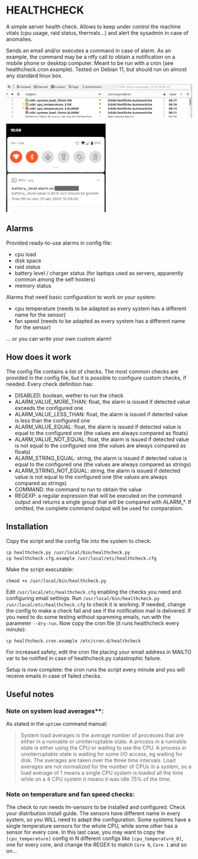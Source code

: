 # HEALTHCHECK
A simple server health check.
Allows to keep under control the machine vitals (cpu usage, raid status, thermals...) and alert the sysadmin in case of anomalies.

Sends an email and/or executes a command in case of alarm.
As an example, the command may be a ntfy call to obtain a notification on a mobile phone or desktop computer.
Meant to be run with a cron (see healthcheck.cron.example).
Tested on Debian 11, but should run on almost any standard linux box.

![Email](../images/healthcheck_email_notification.png)

![Ntfy](../images/healthcheck_ntfy_notification.png)

## Alarms
Provided ready-to-use alarms in config file:
- cpu load
- disk space
- raid status
- battery level / charger status (for laptops used as servers, apparently common among the self hosters)
- memory status

Alarms that need basic configuration to work on your system:
- cpu temperature (needs to be adapted as every system has a different name for the sensor)
- fan speed (needs to be adapted as every system has a different name for the sensor)

... or you can write your own custom alarm!

## How does it work
The config file contains a list of checks. The most common checks are provided in the config file, but it is possible to configure custom checks, if needed.
Every check definition has:
- DISABLED: boolean, wether to run the check
- ALARM_VALUE_MORE_THAN: float, the alarm is issued if detected value exceeds the configured one
- ALARM_VALUE_LESS_THAN: float, the alarm is issued if detected value is less than the configured one
- ALARM_VALUE_EQUAL: float, the alarm is issued if detected value is equal to the configured one (the values are always compared as floats)
- ALARM_VALUE_NOT_EQUAL: float, the alarm is issued if detected value is not equal to the configured one (the values are always compared as floats)
- ALARM_STRING_EQUAL: string, the alarm is issued if detected value is equal to the configured one (the values are always compared as strings)
- ALARM_STRING_NOT_EQUAL: string, the alarm is issued if detected value is not equal to the configured one (the values are always compared as strings)
- COMMAND: the command to run to obtain the value
- REGEXP: a regular expression that will be executed on the command output and returns a single group that will be compared with ALARM_*. If omitted, the complete command output will be used for comparation.

## Installation
Copy the script and the config file into the system to check:
```
cp healthcheck.py /usr/local/bin/healthcheck.py
cp healthcheck.cfg.example /usr/local/etc/healthcheck.cfg
```
Make the script executable:
```
chmod +x /usr/local/bin/healthcheck.py
```
Edit `/usr/local/etc/healthcheck.cfg` enabling the checks you need and configuring email settings.
Run `/usr/local/bin/healthcheck.py /usr/local/etc/healthcheck.cfg` to check it is working. If needed, change the config to make a check fail and see if the notification mail is delivered. If you need to do some testing without spamming emails, run with the parameter `--dry-run`.
Now copy the cron file (it runs healthcheck every minute):
```
cp healthcheck.cron.example /etc/cron.d/healthcheck
```
For increased safety, edit the cron file placing your email address in MAILTO var to be notified in case of healthcheck.py catastrophic failure.

Setup is now complete: the cron runs the script every minute and you will receive emails in case of failed checks.

## Useful notes
### Note on system load averages**:
As stated in the `uptime` command manual:
> System load averages is the average number of processes that are either in a runnable or uninterruptable state.  A process in a runnable state is either using the CPU  or  waiting  to  use the CPU.  A process in uninterruptable state is waiting for some I/O access, eg waiting for disk.  The averages are taken over the three time intervals.  Load averages are not normalized for the number of CPUs in a system, so a load average of 1 means a single CPU system  is  loaded  all  the  time while on a 4 CPU system it means it was idle 75% of the time.

### Note on temperature and fan speed checks:
The check to run needs lm-sensors to be installed and configured. Check your distribution install guide.
The sensors have different name in every system, so you WILL need to adapt the configuration.
Some systems have a single temperature sensors for the whole CPU, while some other has a sensor for every core. In this last case, you may want to copy the `[cpu_temperature]` config in N different configs like `[cpu_temperature_0]`, one for every core, and change the REGEX to match `Core 0`, `Core 1` and so on...
